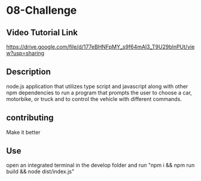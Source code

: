 # 08-Challenge

## Video Tutorial Link
https://drive.google.com/file/d/177eBHNFpMY_s9f64mAl3_T9U29blnPUt/view?usp=sharing 

## Description
node.js application that utilizes type script and javascript along with other npm dependencies to run a program that prompts the user to choose a car, motorbike, or truck and to control the vehicle with different commands.

## contributing
Make it better

## Use
open an integrated terminal in the develop folder and run "npm i && npm run build && node dist/index.js"
